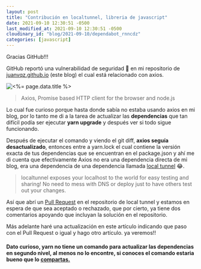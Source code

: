 ```yaml
---
layout: post
title: "Contribución en localtunnel, libreria de javascript"
date: 2021-09-10 12:30:51 -0500
last_modified_at: 2021-09-10 12:30:51 -0500
cloudinary_id: "blog/2021-09-10/dependabot_rnncdz"
categories: [javascript]
---
```


Gracias GitHub!!!

GitHub reportó una vulnerabilidad de seguridad 🙈 en mi repositorio de [juanvqz.github.io](https:/www.juanvasquez.dev) (este blog) el cual está relacionado con axios.

![<%= page.data.title %>](<%= cloudinary_url page.data.cloudinary_id, :medium %>)

> Axios, Promise based HTTP client for the browser and node.js

Lo cual fue curioso porque hasta donde sabía no estaba usando axios en mi blog, por lo tanto me di a la tarea de actualizar las **dependencias** que tan difícil podía ser ejecutar **yarn upgrade** y después ver si todo sigue funcionando.

Después de ejecutar el comando y viendo el git diff, **axios seguía desactualizado**, entonces entre a yarn.lock el cual contiene la versión exacta de tus dependencias que se encuentran en el package.json y ahí me di cuenta que efectivamente Axios no era una dependencia directa de mi blog, era una dependencia de una dependencia llamada [local tunnel](https://github.com/localtunnel/localtunnel) 😂.

> localtunnel exposes your localhost to the world for easy testing and sharing! No need to mess with DNS or deploy just to have others test out your changes.

Así que abrí un [Pull Request](https://github.com/localtunnel/localtunnel/pull/432) en el repositorio de local tunnel y estamos en espera de que sea aceptado o rechazado, que por cierto, ya tiene dos comentarios apoyando que incluyan la solución en el repositorio.

Más adelante haré una actualización en este artículo indicando que paso con el Pull Request o igual y hago otro artículo. ya veremos!!

#### Dato curioso, yarn no tiene un comando para actualizar las dependencias en segundo nivel, al menos no lo encontre, si conoces el comando estaria bueno que lo [compartas.](https://github.com/JuanVqz/juanvqz.github.io/discussions)

